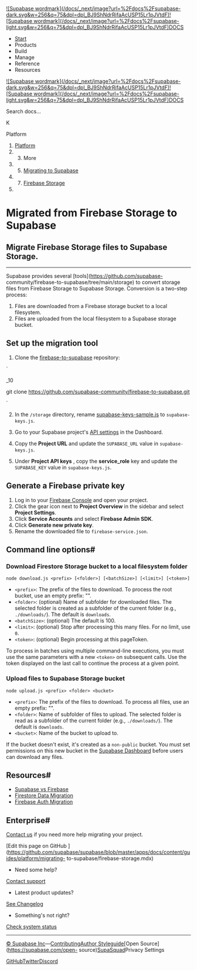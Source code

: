 [![Supabase wordmark](/docs/_next/image?url=%2Fdocs%2Fsupabase-
dark.svg&w=256&q=75&dpl=dpl_BJ9ShNdrRifaAcUSP15Lr1pJVtdF)![Supabase
wordmark](/docs/_next/image?url=%2Fdocs%2Fsupabase-
light.svg&w=256&q=75&dpl=dpl_BJ9ShNdrRifaAcUSP15Lr1pJVtdF)DOCS](/docs)

  * [Start](/docs/guides/getting-started)
  * Products
  * Build
  * Manage
  * Reference
  * Resources

[![Supabase wordmark](/docs/_next/image?url=%2Fdocs%2Fsupabase-
dark.svg&w=256&q=75&dpl=dpl_BJ9ShNdrRifaAcUSP15Lr1pJVtdF)![Supabase
wordmark](/docs/_next/image?url=%2Fdocs%2Fsupabase-
light.svg&w=256&q=75&dpl=dpl_BJ9ShNdrRifaAcUSP15Lr1pJVtdF)DOCS](/docs)

Search docs...

K

Platform

  1. [Platform](/docs/guides/platform)
  2.   3. More
  4.   5. [Migrating to Supabase](/docs/guides/platform/migrating-to-supabase)
  6.   7. [Firebase Storage](/docs/guides/platform/migrating-to-supabase/firebase-storage)
  8. 

# Migrated from Firebase Storage to Supabase

## Migrate Firebase Storage files to Supabase Storage.

* * *

Supabase provides several [tools](https://github.com/supabase-
community/firebase-to-supabase/tree/main/storage) to convert storage files
from Firebase Storage to Supabase Storage. Conversion is a two-step process:

  1. Files are downloaded from a Firebase storage bucket to a local filesystem.
  2. Files are uploaded from the local filesystem to a Supabase storage bucket.

## Set up the migration tool #

  1. Clone the [firebase-to-supabase](https://github.com/supabase-community/firebase-to-supabase) repository:

`  

_10

git clone https://github.com/supabase-community/firebase-to-supabase.git

  
`

  2. In the `/storage` directory, rename [supabase-keys-sample.js](https://github.com/supabase-community/firebase-to-supabase/blob/main/storage/supabase-keys-sample.js) to `supabase-keys.js`.

  3. Go to your Supabase project's [API settings](https://supabase.com/dashboard/project/_/settings/api) in the Dashboard.

  4. Copy the **Project URL** and update the `SUPABASE_URL` value in `supabase-keys.js`.

  5. Under **Project API keys** , copy the **service_role** key and update the `SUPABASE_KEY` value in `supabase-keys.js`.

## Generate a Firebase private key #

  1. Log in to your [Firebase Console](https://console.firebase.google.com/project) and open your project.
  2. Click the gear icon next to **Project Overview** in the sidebar and select **Project Settings**.
  3. Click **Service Accounts** and select **Firebase Admin SDK**.
  4. Click **Generate new private key**.
  5. Rename the downloaded file to `firebase-service.json`.

## Command line options#

### Download Firestore Storage bucket to a local filesystem folder #

`node download.js <prefix> [<folder>] [<batchSize>] [<limit>] [<token>]`

  * `<prefix>`: The prefix of the files to download. To process the root bucket, use an empty prefix: "".
  * `<folder>`: (optional) Name of subfolder for downloaded files. The selected folder is created as a subfolder of the current folder (e.g., `./downloads/`). The default is `downloads`.
  * `<batchSize>`: (optional) The default is 100.
  * `<limit>`: (optional) Stop after processing this many files. For no limit, use `0`.
  * `<token>`: (optional) Begin processing at this pageToken.

To process in batches using multiple command-line executions, you must use the
same parameters with a new `<token>` on subsequent calls. Use the token
displayed on the last call to continue the process at a given point.

### Upload files to Supabase Storage bucket #

`node upload.js <prefix> <folder> <bucket>`

  * `<prefix>`: The prefix of the files to download. To process all files, use an empty prefix: "".
  * `<folder>`: Name of subfolder of files to upload. The selected folder is read as a subfolder of the current folder (e.g., `./downloads/`). The default is `downloads`.
  * `<bucket>`: Name of the bucket to upload to.

If the bucket doesn't exist, it's created as a `non-public` bucket. You must
set permissions on this new bucket in the [Supabase
Dashboard](https://supabase.com/dashboard/project/_/storage/buckets) before
users can download any files.

## Resources#

  * [Supabase vs Firebase](https://supabase.com/alternatives/supabase-vs-firebase)
  * [Firestore Data Migration](/docs/guides/migrations/firestore-data)
  * [Firebase Auth Migration](/docs/guides/migrations/firebase-auth)

## Enterprise#

[Contact us](https://forms.supabase.com/enterprise) if you need more help
migrating your project.

[Edit this page on GitHub
](https://github.com/supabase/supabase/blob/master/apps/docs/content/guides/platform/migrating-
to-supabase/firebase-storage.mdx)

  * Need some help?

[Contact support](https://supabase.com/support)

  * Latest product updates?

[See Changelog](https://supabase.com/changelog)

  * Something's not right?

[Check system status](https://status.supabase.com/)

* * *

[© Supabase
Inc](https://supabase.com/)—[Contributing](https://github.com/supabase/supabase/blob/master/apps/docs/DEVELOPERS.md)[Author
Styleguide](https://github.com/supabase/supabase/blob/master/apps/docs/CONTRIBUTING.md)[Open
Source](https://supabase.com/open-
source)[SupaSquad](https://supabase.com/supasquad)Privacy Settings

[GitHub](https://github.com/supabase/supabase)[Twitter](https://twitter.com/supabase)[Discord](https://discord.supabase.com/)

